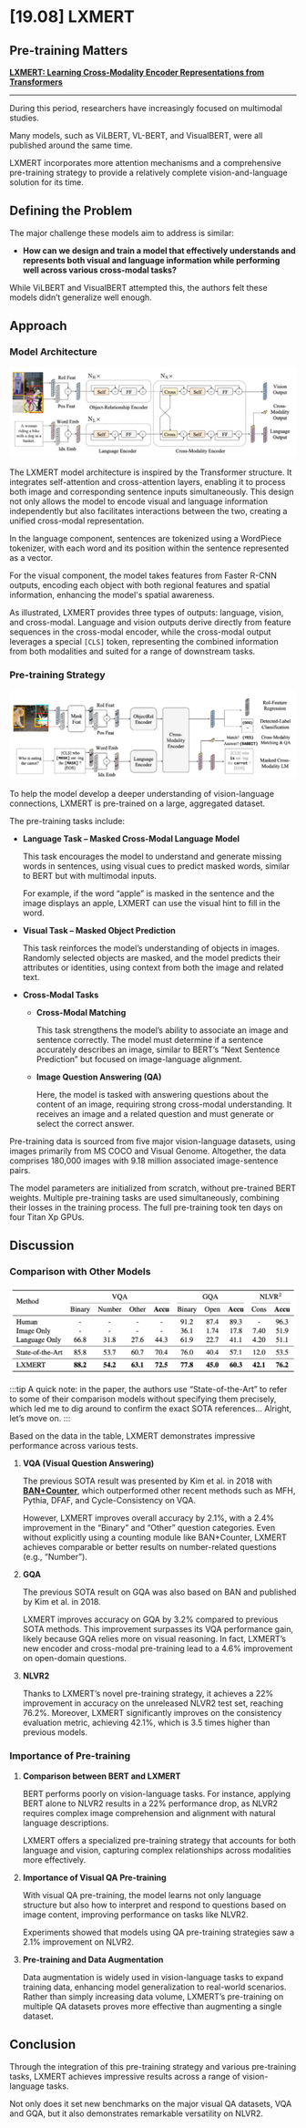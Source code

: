 # [19.08] LXMERT

## Pre-training Matters

[**LXMERT: Learning Cross-Modality Encoder Representations from Transformers**](https://arxiv.org/abs/1908.07490)

---

During this period, researchers have increasingly focused on multimodal studies.

Many models, such as ViLBERT, VL-BERT, and VisualBERT, were all published around the same time.

LXMERT incorporates more attention mechanisms and a comprehensive pre-training strategy to provide a relatively complete vision-and-language solution for its time.

## Defining the Problem

The major challenge these models aim to address is similar:

- **How can we design and train a model that effectively understands and represents both visual and language information while performing well across various cross-modal tasks?**

While ViLBERT and VisualBERT attempted this, the authors felt these models didn’t generalize well enough.

## Approach

### Model Architecture

![LXMERT Model Architecture](./img/arch_lxmert.jpg)

The LXMERT model architecture is inspired by the Transformer structure. It integrates self-attention and cross-attention layers, enabling it to process both image and corresponding sentence inputs simultaneously. This design not only allows the model to encode visual and language information independently but also facilitates interactions between the two, creating a unified cross-modal representation.

In the language component, sentences are tokenized using a WordPiece tokenizer, with each word and its position within the sentence represented as a vector.

For the visual component, the model takes features from Faster R-CNN outputs, encoding each object with both regional features and spatial information, enhancing the model's spatial awareness.

As illustrated, LXMERT provides three types of outputs: language, vision, and cross-modal. Language and vision outputs derive directly from feature sequences in the cross-modal encoder, while the cross-modal output leverages a special `[CLS]` token, representing the combined information from both modalities and suited for a range of downstream tasks.

### Pre-training Strategy

![LXMERT Pre-training Tasks](./img/lxmert_pretrain.jpg)

To help the model develop a deeper understanding of vision-language connections, LXMERT is pre-trained on a large, aggregated dataset.

The pre-training tasks include:

- **Language Task – Masked Cross-Modal Language Model**

  This task encourages the model to understand and generate missing words in sentences, using visual cues to predict masked words, similar to BERT but with multimodal inputs.

  For example, if the word “apple” is masked in the sentence and the image displays an apple, LXMERT can use the visual hint to fill in the word.

- **Visual Task – Masked Object Prediction**

  This task reinforces the model’s understanding of objects in images. Randomly selected objects are masked, and the model predicts their attributes or identities, using context from both the image and related text.

- **Cross-Modal Tasks**

  - **Cross-Modal Matching**

    This task strengthens the model’s ability to associate an image and sentence correctly. The model must determine if a sentence accurately describes an image, similar to BERT’s “Next Sentence Prediction” but focused on image-language alignment.

  - **Image Question Answering (QA)**

    Here, the model is tasked with answering questions about the content of an image, requiring strong cross-modal understanding. It receives an image and a related question and must generate or select the correct answer.

Pre-training data is sourced from five major vision-language datasets, using images primarily from MS COCO and Visual Genome. Altogether, the data comprises 180,000 images with 9.18 million associated image-sentence pairs.

The model parameters are initialized from scratch, without pre-trained BERT weights. Multiple pre-training tasks are used simultaneously, combining their losses in the training process. The full pre-training took ten days on four Titan Xp GPUs.

## Discussion

### Comparison with Other Models

![Comparison of LXMERT and Other Models](./img/lxmert_table1.jpg)

:::tip
A quick note: in the paper, the authors use “State-of-the-Art” to refer to some of their comparison models without specifying them precisely, which led me to dig around to confirm the exact SOTA references...
Alright, let’s move on.
:::

Based on the data in the table, LXMERT demonstrates impressive performance across various tests.

1. **VQA (Visual Question Answering)**

   The previous SOTA result was presented by Kim et al. in 2018 with [**BAN+Counter**](https://arxiv.org/abs/1805.07932), which outperformed other recent methods such as MFH, Pythia, DFAF, and Cycle-Consistency on VQA.

   However, LXMERT improves overall accuracy by 2.1%, with a 2.4% improvement in the “Binary” and “Other” question categories. Even without explicitly using a counting module like BAN+Counter, LXMERT achieves comparable or better results on number-related questions (e.g., “Number”).

2. **GQA**

   The previous SOTA result on GQA was also based on BAN and published by Kim et al. in 2018.

   LXMERT improves accuracy on GQA by 3.2% compared to previous SOTA methods. This improvement surpasses its VQA performance gain, likely because GQA relies more on visual reasoning. In fact, LXMERT’s new encoder and cross-modal pre-training lead to a 4.6% improvement on open-domain questions.

3. **NLVR2**

   Thanks to LXMERT’s novel pre-training strategy, it achieves a 22% improvement in accuracy on the unreleased NLVR2 test set, reaching 76.2%. Moreover, LXMERT significantly improves on the consistency evaluation metric, achieving 42.1%, which is 3.5 times higher than previous models.

### Importance of Pre-training

1. **Comparison between BERT and LXMERT**

   BERT performs poorly on vision-language tasks. For instance, applying BERT alone to NLVR2 results in a 22% performance drop, as NLVR2 requires complex image comprehension and alignment with natural language descriptions.

   LXMERT offers a specialized pre-training strategy that accounts for both language and vision, capturing complex relationships across modalities more effectively.

2. **Importance of Visual QA Pre-training**

   With visual QA pre-training, the model learns not only language structure but also how to interpret and respond to questions based on image content, improving performance on tasks like NLVR2.

   Experiments showed that models using QA pre-training strategies saw a 2.1% improvement on NLVR2.

3. **Pre-training and Data Augmentation**

   Data augmentation is widely used in vision-language tasks to expand training data, enhancing model generalization to real-world scenarios. Rather than simply increasing data volume, LXMERT’s pre-training on multiple QA datasets proves more effective than augmenting a single dataset.

## Conclusion

Through the integration of this pre-training strategy and various pre-training tasks, LXMERT achieves impressive results across a range of vision-language tasks.

Not only does it set new benchmarks on the major visual QA datasets, VQA and GQA, but it also demonstrates remarkable versatility on NLVR2.
